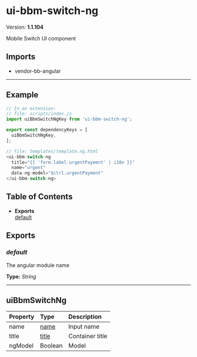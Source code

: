 # ui-bbm-switch-ng


Version: **1.1.104**

Mobile Switch UI component

## Imports

* vendor-bb-angular

---

## Example

```javascript
// In an extension:
// file: scripts/index.js
import uiBbmSwitchNgKey from 'ui-bbm-switch-ng';

export const dependencyKeys = [
  uiBbmSwitchNgKey,
];

// file: templates/template.ng.html
<ui-bbm-switch-ng
  title="{{ 'form.label.urgentPayment' | i18n }}"
  name="urgent"
  data-ng-model="$ctrl.urgentPayment"
</ui-bbm-switch-ng>
```

## Table of Contents
- **Exports**<br/>    <a href="#default">default</a><br/>

## Exports

### <a name="default"></a>*default*

The angular module name

**Type:** *String*


---

## uiBbmSwitchNg


| Property | Type | Description |
| :-- | :-- | :-- |
| name | [name](#name) | Input name |
| title | [title](#title) | Container title |
| ngModel | Boolean | Model |

